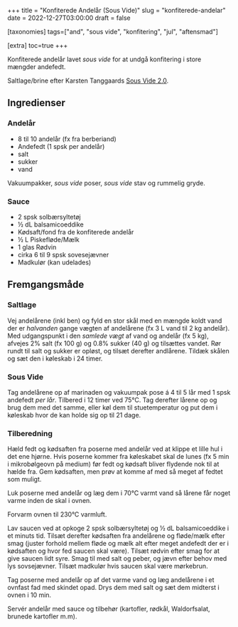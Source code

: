 +++
title = "Konfiterede Andelår (Sous Vide)"
slug  = "konfiterede-andelar"
date  = 2022-12-27T03:00:00
draft = false

[taxonomies]
tags=["and", "sous vide", "konfitering", "jul", "aftensmad"]

[extra]
toc=true
+++

Konfiterede andelår lavet *sous vide* for at undgå konfitering i store mængder
andefedt.

Saltlage/brine efter Karsten Tanggaards [Sous Vide
2.0](https://www.sousvide20.dk/).

## Ingredienser

### Andelår

- 8 til 10 andelår (fx fra berberiand)
- Andefedt (1 spsk per andelår)
- salt
- sukker
- vand

Vakuumpakker, *sous vide* poser, *sous vide* stav og rummelig gryde.

### Sauce

- 2 spsk solbærsyltetøj
- ½ dL balsamicoeddike
- Kødsaft/fond fra de konfiterede andelår
- ½ L Piskefløde/Mælk
- 1 glas Rødvin
- cirka 6 til 9 spsk sovesejævner
- Madkulør (kan udelades)

## Fremgangsmåde

### Saltlage

Vej andelårene (inkl ben) og fyld en stor skål med en mængde koldt vand der er
*halvanden* gange vægten af andelårene (fx 3 L vand til 2 kg andelår). Med
udgangspunkt i den *samlede vægt* af vand og andelår (fx 5 kg), afvejes 2% salt
(fx 100 g) og 0.8% sukker (40 g) og tilsættes vandet. Rør rundt til salt og
sukker er opløst, og tilsæt derefter andlårene. Tildæk skålen og sæt den i
køleskab i 24 timer.

### Sous Vide

Tag andelårene op af marinaden og vakuumpak pose á 4 til 5 lår med 1 spsk
andefedt *per lår*. Tilbered i 12 timer ved 75°C. Tag derefter lårene op og brug
dem med det samme, eller køl dem til stuetemperatur og put dem i køleskab hvor
de kan holde sig op til 21 dage.

### Tilberedning

Hæld fedt og kødsaften fra poserne med andelår ved at klippe et lille hul i det
ene hjørne. Hvis poserne kommer fra køleskabet skal de lunes (fx 5 min i
mikrobølgeovn på medium) før fedt og kødsaft bliver flydende nok til at hælde
fra. Gem kødsaften, men prøv at komme af med så meget af fedtet som muligt.

Luk poserne med andelår og læg dem i 70°C varmt vand så lårene får noget varme
inden de skal i ovnen.

Forvarm ovnen til 230°C varmluft.

Lav saucen ved at opkoge 2 spsk solbærsyltetøj og ½ dL balsamicoeddike i et
minuts tid. Tilsæt derefter kødsaften fra andelårene og fløde/mælk efter smag
(juster forhold mellem fløde og mælk alt efter meget andefedt der er i kødsaften
og hvor fed saucen skal være). Tilsæt rødvin efter smag for at give saucen lidt
syre. Smag til med salt og peber, og jævn efter behov med lys sovsejævner.
Tilsæt madkulør hvis saucen skal være mørkebrun.

Tag poserne med andelår op af det varme vand og læg andelårene i et ovnfast fad
med skindet opad. Drys dem med salt og sæt dem midterst i ovnen i 10 min.

Servér andelår med sauce og tilbehør (kartofler, rødkål, Waldorfsalat, brunede
kartofler m.m).
